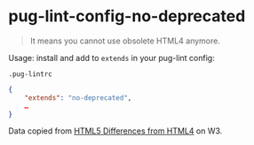 # pug-lint-config-no-deprecated

> It means you cannot use obsolete HTML4 anymore.

Usage: install and add to `extends` in your pug-lint config:

`.pug-lintrc`

```json
{
	"extends": "no-deprecated",
	…
}
```

Data copied from [HTML5 Differences from HTML4](https://www.w3.org/TR/html5-diff/#obsolete-elements) on W3.
